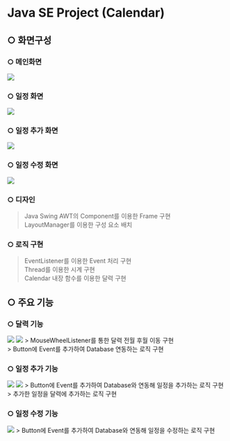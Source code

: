 # Java SE Project (Calendar)

## ○ 화면구성

### ○ 메인화면
<img src ="https://postfiles.pstatic.net/MjAxOTA1MTVfMTEw/MDAxNTU3OTExNTA4MTkx.bWT9ChAXMpGqWHuycUHhYgx6FrNAU3PXR35zJDGDUtsg.6Qt8csePC4Z_mFkb43GJwh8q2NK6SKcpLFx2w0g8J-og.PNG.jsh2583/%EB%A9%94%EC%9D%B8%ED%99%94%EB%A9%B4.png?type=w773"/>

### ○ 일정 화면
<img src ="https://postfiles.pstatic.net/MjAxOTA1MTVfOTkg/MDAxNTU3OTExNTM5NjMz.nJ3td-qaCJwhJgTzG8Wp2A16DTAXAJLdoIn7PpIBDfAg.sItu0Kr9Bm9a-R_3fD9swvwkjlB_9RwxkGGjI-oCux8g.PNG.jsh2583/%EC%9D%BC%EC%A0%95%ED%99%94%EB%A9%B4.png?type=w773"/>

### ○ 일정 추가 화면
<img src = "https://postfiles.pstatic.net/MjAxOTA1MTVfMjMg/MDAxNTU3OTExNTYwNjMx.uZbuUZzDnEHztd-6YZNHfb-npWeaW74x8MdTo8s_bBMg.jnt0N-9lXqXtLkL_n_I3KQcV8Ol0ICE6ksG8Fu7QKAgg.PNG.jsh2583/%EC%9D%BC%EC%A0%95_%EC%B6%94%EA%B0%80%ED%99%94%EB%A9%B4.png?type=w773"/>

### ○ 일정 수정 화면
<img src = "https://postfiles.pstatic.net/MjAxOTA1MTVfNDQg/MDAxNTU3OTExNTgwMTAx.ZmXyN9nxrRAK67CggehSdtTzmoml82xbzpEBMC5Xhb4g.SE7SsuKd9-V2WTvgO5jWDSOfYRczbzgw0H0hoRmEVIMg.PNG.jsh2583/%EC%9D%BC%EC%A0%95_%EC%88%98%EC%A0%95_%ED%99%94%EB%A9%B4.png?type=w773"/>

### ○ 디자인 
> Java Swing AWT의 Component를 이용한 Frame 구현 </br>
> LayoutManager를 이용한 구성 요소 배치 </br>

### ○ 로직 구현
> EventListener를 이용한 Event 처리 구현</br>
> Thread를 이용한 시계 구현</br>
> Calendar 내장 함수를 이용한 달력 구현</br>

## ○ 주요 기능
### ○ 달력 기능
<img src="https://postfiles.pstatic.net/MjAxOTA1MTVfMzAg/MDAxNTU3OTE0NDIyMDkx.d14w7mJI14ODqT63O73Ii6tciplRMtjdXFPSjR7ZA9cg.eDMwdtOTPg0Pnk6d-SPTOdYToJP7F5wjdxinQL4Xsiog.PNG.jsh2583/%EB%8B%AC%EB%A0%A5%EA%B8%B0%EB%8A%A51.png?type=w773"/>
<img src ="https://postfiles.pstatic.net/MjAxOTA1MTVfNzEg/MDAxNTU3OTE0NDY1Mzcz.SXNsn6RxR2aVnSbTOT0VnaPRQF1d91Z0xM1BE-0jYVgg.GyPYFrAVkS5uU3WdFx1VgcKxe7URRaSbgg-GmnQvFhog.PNG.jsh2583/%EB%8B%AC%EB%A0%A5%EA%B8%B0%EB%8A%A5.png?type=w773"/>
> MouseWheelListener를 통한 달력 전월 후월 이동 구현</br>
> Button에 Event를 추가하여 Database 연동하는 로직 구현</br>

### ○ 일정 추가 기능
<img src="https://postfiles.pstatic.net/MjAxOTA1MTVfMjIg/MDAxNTU3OTE0NTA3NDAy.jTUjT-sJoDCRIqRhnUdVzEcgquoFjOM7fkS6arJnAuUg.sUxJN0HUVNHle1cl2CQ34ltbnOhMsQIf46IgU3se_A0g.PNG.jsh2583/%EC%9D%BC%EC%A0%95%EC%B6%94%EA%B0%80%EA%B8%B0%EB%8A%A51.png?type=w773"/>
<img src="https://postfiles.pstatic.net/MjAxOTA1MTVfMTY3/MDAxNTU3OTE0NTI2MzM3.xfLLIFHdsCG1oMADyHEmtC0IsZFSkyJ0BxtBgvHHJncg.4pOg0KrJchyFRf8wiLlgT85zg1O97wjiylNIlRaLW3Mg.PNG.jsh2583/%EC%9D%BC%EC%A0%95%EC%B6%94%EA%B0%80%EA%B8%B0%EB%8A%A52.png?type=w773"/>
> Button에 Event를 추가하여 Database와 연동해 일정을 추가하는 로직 구현 </br>
> 추가한 일정을 달력에 추가하는 로직 구현 </br>

### ○ 일정 수정 기능
<img src="https://postfiles.pstatic.net/MjAxOTA1MTVfMTcy/MDAxNTU3OTE0NTQ3Mzcw.tUZfSSXp4bATh3Sar1_Sc6RTmdnaTiGmzS5SqpRmABUg.4VpS9_hicCGk0kYNPePtSTeuZ0LWOaRa95W6RE5lsJkg.PNG.jsh2583/%EC%9D%BC%EC%A0%95_%EC%88%98%EC%A0%95%EA%B8%B0%EB%8A%A5.png?type=w773"/>
> Button에 Event를 추가하여 Database와 연동해 일정을 수정하는 로직 구현 </br>

